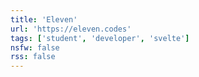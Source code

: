 ```yaml
---
title: 'Eleven'
url: 'https://eleven.codes'
tags: ['student', 'developer', 'svelte']
nsfw: false
rss: false
---
```

